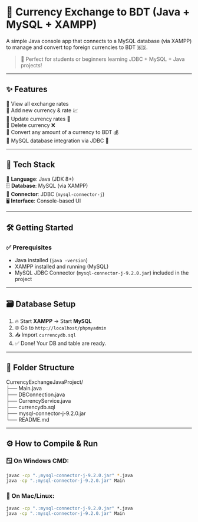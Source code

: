 # 💱 Currency Exchange to BDT (Java + MySQL + XAMPP)

A simple Java console app that connects to a MySQL database (via XAMPP) to manage and convert top foreign currencies to BDT 🇧🇩.

> 🎯 Perfect for students or beginners learning JDBC + MySQL + Java projects!

---

## ✨ Features

🔹 View all exchange rates  
🔹 Add new currency & rate 💹  
🔹 Update currency rates 🔧  
🔹 Delete currency ❌  
🔹 Convert any amount of a currency to BDT 💰  
🔹 MySQL database integration via JDBC 🔗  

---

## 🧰 Tech Stack

🧠 **Language**: Java (JDK 8+)  
🗄️ **Database**: MySQL (via XAMPP)  
🔌 **Connector**: JDBC (`mysql-connector-j`)  
🖥️ **Interface**: Console-based UI  

---

## 🛠️ Getting Started

### ✅ Prerequisites

- Java installed (`java -version`)
- XAMPP installed and running (MySQL)
- MySQL JDBC Connector (`mysql-connector-j-9.2.0.jar`) included in the project

---

## 🗃️ Database Setup

1. 🔥 Start **XAMPP** → Start **MySQL**
2. 🌐 Go to `http://localhost/phpmyadmin`
3. 📥 Import `currencydb.sql`
4. ✅ Done! Your DB and table are ready.

---

##  📂 Folder Structure

CurrencyExchangeJavaProject/ <br>
├── Main.java                  <!-- 💻 App entry point --> <br>
├── DBConnection.java          <!-- 🔌 MySQL connection handler --> <br>
├── CurrencyService.java       <!-- 📦 Logic for all features --> <br>
├── currencydb.sql             <!-- 🗃️ Database + table + sample data --> <br>
├── mysql-connector-j-9.2.0.jar <!-- 🧪 JDBC Driver --> <br>
└── README.md                  <!-- 📖 You are here --> <br>

---

## ⚙️ How to Compile & Run

### 🪟 On Windows CMD:

```bash
javac -cp ".;mysql-connector-j-9.2.0.jar" *.java
java -cp ".;mysql-connector-j-9.2.0.jar" Main
```

### 🍎 On Mac/Linux:

```bat
javac -cp ".:mysql-connector-j-9.2.0.jar" *.java
java -cp ".:mysql-connector-j-9.2.0.jar" Main
```
